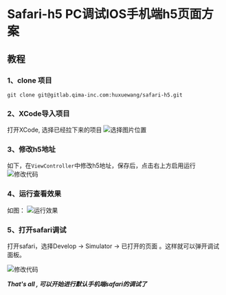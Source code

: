# Safari-h5 PC调试IOS手机端h5页面方案

## 教程

### 1、clone 项目

```git
git clone git@gitlab.qima-inc.com:huxuewang/safari-h5.git
```

### 2、XCode导入项目

打开XCode, 选择已经拉下来的项目
![选择图片位置](https://img.yzcdn.cn/public_files/f1f30a7eee59fb990b74f9478bd85ab6.png)

### 3、修改h5地址

如下，在`ViewController`中修改h5地址，保存后，点击右上方启用运行
![修改代码](https://img.yzcdn.cn/public_files/28d148b057f8816a92e7c30dd3df2243.png)

### 4、运行查看效果

如图：
![运行效果](https://img.yzcdn.cn/public_files/35fb008cbad0a099aacf4972942202f9.png)

### 5、打开safari调试

打开safari，选择Develop -> Simulator -> 已打开的页面 。这样就可以弹开调试面板。

![修改代码](https://img.yzcdn.cn/public_files/b4358109a22584b02c86c18c75506655.png)

***That's all , 可以开始进行默认手机端safari的调试了***
